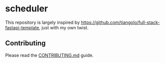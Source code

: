 # scheduler

This repository is largely inspired by <https://github.com/tiangolo/full-stack-fastapi-template>, just with my own twist.

## Contributing

Please read the [CONTRIBUTING.md](CONTRIBUTING.md) guide.
